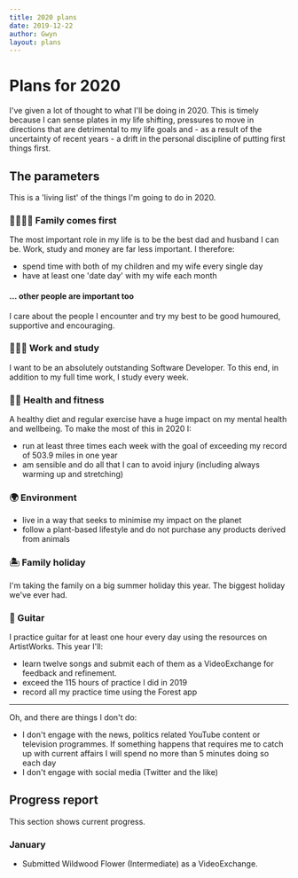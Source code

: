 ```yaml
---
title: 2020 plans
date: 2019-12-22
author: Gwyn
layout: plans
---
```


# Plans for 2020

I've given a lot of thought to what I'll be doing in 2020. This is timely because I can sense plates in my life shifting, pressures to move in directions that are detrimental to my life goals and - as a result of the uncertainty of recent years - a drift in the personal discipline of putting first things first. 

## The parameters

This is a 'living list' of the things I'm going to do in 2020.

### 👨‍👩‍👦‍👦 Family comes first

The most important role in my life is to be the best dad and husband I can be. Work, study and money are far less important. I therefore:
* spend time with both of my children and my wife every single day
* have at least one 'date day' with my wife each month 

#### ... other people are important too

I care about the people I encounter and try my best to be good humoured, supportive and encouraging.

### 👨🏽‍💻 Work and study

I want to be an absolutely outstanding Software Developer. To this end, in addition to my full time work, I study every week.

### 🏃🏽 ‍️Health and fitness

A healthy diet and regular exercise have a huge impact on my mental health and wellbeing. To make the most of this in 2020 I:

- run at least three times each week with the goal of exceeding my record of 503.9 miles in one year
- am sensible and do all that I can to avoid injury (including always warming up and stretching)
### 🌍 Environment

- live in a way that seeks to minimise my impact on the planet
- follow a plant-based lifestyle and do not purchase any products derived from animals

### 🏝 Family holiday

I'm taking the family on a big summer holiday this year. The biggest holiday we've ever had.

### 🎸 Guitar 

I practice guitar for at least one hour every day using the resources on ArtistWorks. This year I'll:
 
* learn twelve songs and submit each of them as a VideoExchange for feedback and refinement.
* exceed the 115 hours of practice I did in 2019
* record all my practice time using the Forest app

-------------------

Oh, and there are things I don't do: 

* I don't engage with the news, politics related YouTube content or television programmes. If something happens that requires me to catch up with current affairs I will spend no more than 5 minutes doing so each day
* I don't engage with social media (Twitter and the like)

## Progress report

This section shows current progress. 

### January

* Submitted Wildwood Flower (Intermediate) as a VideoExchange.
